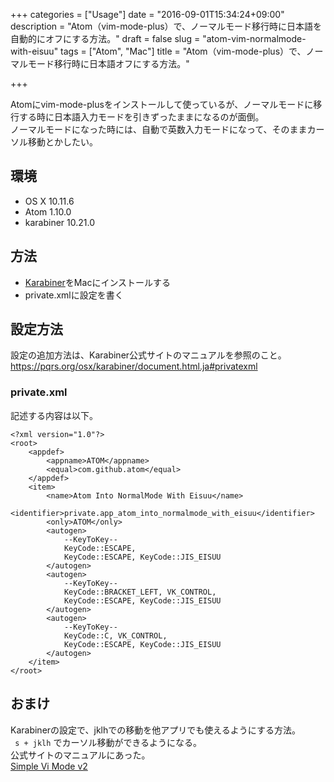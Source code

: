 +++
categories = ["Usage"]
date = "2016-09-01T15:34:24+09:00"
description = "Atom（vim-mode-plus）で、ノーマルモード移行時に日本語を自動的にオフにする方法。"
draft = false
slug = "atom-vim-normalmode-with-eisuu"
tags = ["Atom", "Mac"]
title = "Atom（vim-mode-plus）で、ノーマルモード移行時に日本語オフにする方法。"

+++

Atomにvim-mode-plusをインストールして使っているが、ノーマルモードに移行する時に日本語入力モードを引きずったままになるのが面倒。  
ノーマルモードになった時には、自動で英数入力モードになって、そのままカーソル移動とかしたい。

## 環境
- OS X 10.11.6
- Atom 1.10.0
- karabiner 10.21.0


## 方法
- [Karabiner](https://pqrs.org/osx/karabiner/index.html.ja)をMacにインストールする
- private.xmlに設定を書く


## 設定方法
設定の追加方法は、Karabiner公式サイトのマニュアルを参照のこと。  
https://pqrs.org/osx/karabiner/document.html.ja#privatexml

### private.xml
記述する内容は以下。
```@xml
<?xml version="1.0"?>
<root>
    <appdef>
        <appname>ATOM</appname>
        <equal>com.github.atom</equal>
    </appdef>
    <item>
        <name>Atom Into NormalMode With Eisuu</name>
        <identifier>private.app_atom_into_normalmode_with_eisuu</identifier>
        <only>ATOM</only>
        <autogen>
            --KeyToKey--
            KeyCode::ESCAPE,
            KeyCode::ESCAPE, KeyCode::JIS_EISUU
        </autogen>
        <autogen>
            --KeyToKey--
            KeyCode::BRACKET_LEFT, VK_CONTROL,
            KeyCode::ESCAPE, KeyCode::JIS_EISUU
        </autogen>
        <autogen>
            --KeyToKey--
            KeyCode::C, VK_CONTROL,
            KeyCode::ESCAPE, KeyCode::JIS_EISUU
        </autogen>
    </item>
</root>
```

## おまけ
Karabinerの設定で、jklhでの移動を他アプリでも使えるようにする方法。  
` s + jklh` でカーソル移動ができるようになる。  
公式サイトのマニュアルにあった。  
[Simple Vi Mode v2](https://pqrs.org/osx/karabiner/gallery.html.ja#simple-vi-mode-v2)
